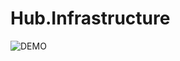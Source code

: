 # Hub.Infrastructure

![DEMO](http://www.plantuml.com/plantuml/proxy?cache=no&src=https://raw.github.com/Kf-GaryNewport/Hub.Infrastructure/master/puml/WopiBalanced.puml)